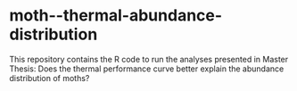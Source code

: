 # moth--thermal-abundance-distribution
This repository contains the R code to run the analyses presented in Master Thesis: Does the thermal performance curve better explain the abundance distribution of moths?
